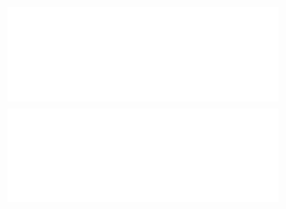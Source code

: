 <!-- 
  [CSS 적용된 배너 만드는 방법]
  1. 배너 스타일 작성
    # Making Banner Application URL: https://www.canva.com/design/DAFl2y3Kd6w/TJbhZG05KsV6Q3VsUYHDDA/edit?ui=eyJBIjp7IkEiOiJkb3dubG9hZF9wbmciLCJGIjp0cnVlfSwiRSI6eyJBPyI6IkUifSwiRyI6eyJEIjp7IkEiOiJNQUZsMjY0OGdfYyIsIkIiOiJNVFprWkdRMU1USXRaREk0TnkwMFl6RTBMV0kxWXpZdFpqUTVNVGhoWmpVMk1qSXguaUNraG1VZzFhMkJ0Ml9LMzhXWDNZVWNmYl9rc3pXYXJZcFk4SzFBdmZuNCIsIkQiOnsiQT8iOiJBIiwiQSI6IkQifX19fQ
  2. img 태그에 추가할 svg 파일 생성 (foreignObject + HTML + CSS)
  3. svg 내부에 img 태그 생성 및 src에 base64 encoding image 할당
    # image -> base64 Application URL : https://www.base64-image.de/
-->
<div style="width: 100%; display: flex; flex-direction: column; align-items: center;">
  <div style="width: 95%; margin-bottom: 10px;">
    <img src="assets/svgs/header.svg" alt="README Header" title="README Header" />
  </div>

  <div style="width: 95%;">
    <img src="assets/svgs/body.svg" alt="README Body" title="README Body" />
  </div>
</div>